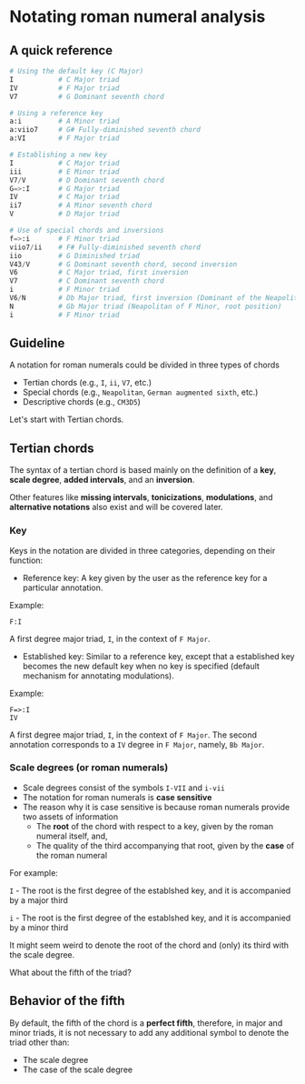 # Notating roman numeral analysis

## A quick reference
```python
# Using the default key (C Major)
I           # C Major triad
IV          # F Major triad
V7          # G Dominant seventh chord

# Using a reference key
a:i         # A Minor triad
a:viio7     # G# Fully-diminished seventh chord
a:VI        # F Major triad

# Establishing a new key
I           # C Major triad
iii         # E Minor triad
V7/V        # D Dominant seventh chord
G=>:I       # G Major triad
IV          # C Major triad
ii7         # A Minor seventh chord
V           # D Major triad

# Use of special chords and inversions
f=>:i       # F Minor triad
viio7/ii    # F# Fully-diminished seventh chord
iio         # G Diminished triad
V43/V       # G Dominant seventh chord, second inversion
V6          # C Major triad, first inversion
V7          # C Dominant seventh chord
i           # F Minor triad
V6/N        # Db Major triad, first inversion (Dominant of the Neapolitan)
N           # Gb Major triad (Neapolitan of F Minor, root position)
i           # F Minor triad
```

## Guideline

A notation for roman numerals could be divided in three types of chords
- Tertian chords (e.g., `I`, `ii`, `V7`, etc.)
- Special chords (e.g., `Neapolitan`, `German augmented sixth`, etc.)
- Descriptive chords (e.g., `CM3D5`)

Let's start with Tertian chords.

## Tertian chords

The syntax of a tertian chord is based mainly on the definition of a **key**, **scale degree**, **added intervals**, and an **inversion**.

Other features like **missing intervals**, **tonicizations**, **modulations**, and **alternative notations** also exist and will be covered later.

### Key
Keys in the notation are divided in three categories, depending on their function:
- Reference key: A key given by the user as the reference key for a particular annotation.

Example:
```
F:I
```
A first degree major triad, `I`, in the context of `F Major`.

- Established key: Similar to a reference key, except that a established key becomes the new default key when no key is specified (default mechanism for annotating modulations).

Example:
```
F=>:I
IV
```

A first degree major triad, `I`, in the context of `F Major`. The second annotation corresponds to a `IV` degree in `F Major`, namely, `Bb Major`.



### Scale degrees (or roman numerals)
- Scale degrees consist of the symbols `I-VII` and `i-vii`
- The notation for roman numerals is **case sensitive**
- The reason why it is case sensitive is because roman numerals provide two assets of information
  - The **root** of the chord with respect to a key, given by the roman numeral itself, and,
  - The quality of the third accompanying that root, given by the **case** of the roman numeral

For example:

`I` - The root is the first degree of the establshed key, and it is accompanied by a major third

`i` - The root is the first degree of the establshed key, and it is accompanied by a minor third

It might seem weird to denote the root of the chord and (only) its third with the scale degree.

What about the fifth of the triad?

## Behavior of the fifth

By default, the fifth of the chord is a **perfect fifth**, therefore, in major and minor triads, it is not necessary to add any additional symbol to denote the triad other than:
- The scale degree
- The case of the scale degree

